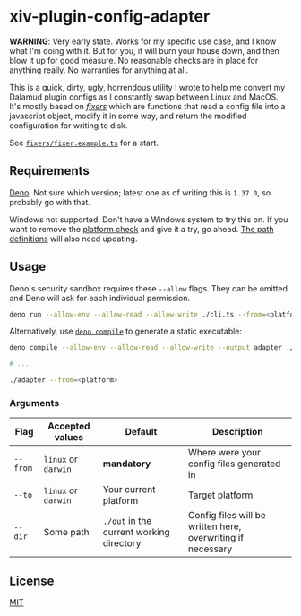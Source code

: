 # xiv-plugin-config-adapter

**WARNING**: Very early state. Works for my specific use case, and I know what I'm doing with it. But for you, it will burn your house down, and then blow it up for good measure. No reasonable checks are in place for anything really. No warranties for anything at all.

This is a quick, dirty, ugly, horrendous utility I wrote to help me convert my Dalamud plugin configs as I constantly swap between Linux and MacOS. It's mostly based on _[fixers](./fixers)_ which are functions that read a config file into a javascript object, modify it in some way, and return the modified configuration for writing to disk.

See [`fixers/fixer.example.ts`](./fixers/fixer.example.ts) for a start.

## Requirements

[Deno](https://deno.land). Not sure which version; latest one as of writing this is `1.37.0`, so probably go with that.

Windows not supported. Don't have a Windows system to try this on. If you want to remove the [platform check](./utils/platform-check.ts) and give it a try, go ahead. [The path definitions](./utils/path-defs.ts) will also need updating.

## Usage

Deno's security sandbox requires these `--allow` flags. They can be omitted and Deno will ask for each individual permission.

```sh
deno run --allow-env --allow-read --allow-write ./cli.ts --from=<platform>
```

Alternatively, use [`deno compile`](https://docs.deno.com/runtime/manual/tools/compiler) to generate a static executable:

```sh
deno compile --allow-env --allow-read --allow-write --output adapter ./cli.ts

# ...

./adapter --from=<platform>
```

### Arguments

Flag | Accepted values | Default | Description
--- | --- | --- | ---
`--from` | `linux` or `darwin` | **mandatory** | Where were your config files generated in
`--to` | `linux` or `darwin` | Your current platform | Target platform
`--dir` | Some path | `./out` in the current working directory | Config files will be written here, overwriting if necessary

## License

[MIT](./LICENSE)
